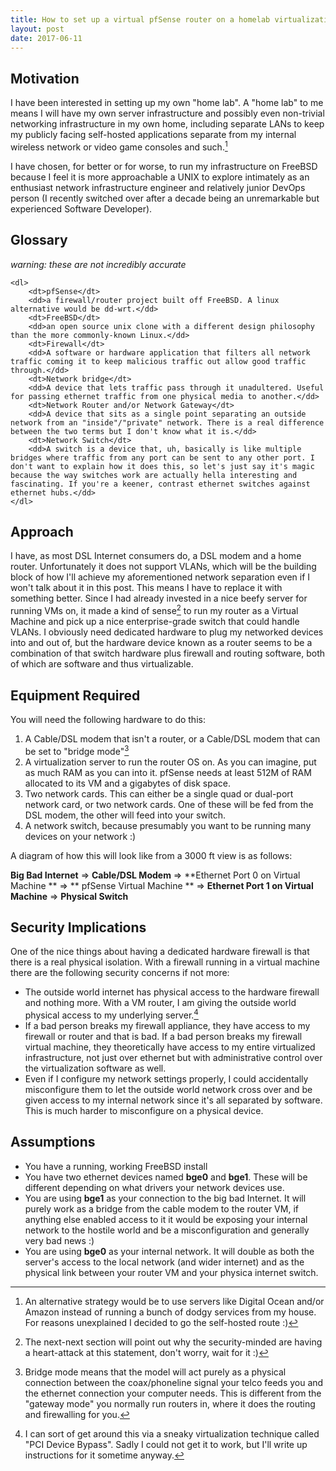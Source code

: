 ```yaml
---
title: How to set up a virtual pfSense router on a homelab virtualization server running FreeBSD and Bhyve
layout: post
date: 2017-06-11
---
```


Motivation
-
I have been interested in setting up my own "home lab". A "home lab" to me means I will have my own server infrastructure and possibly even non-trivial networking infrastructure in my own home, including separate LANs to keep my publicly facing self-hosted applications separate from my internal wireless network or video game consoles and such.[^1]

I have chosen, for better or for worse, to run my infrastructure on FreeBSD because I feel it is more approachable a UNIX to explore intimately as an enthusiast network infrastructure engineer and relatively junior DevOps person (I recently switched over after a decade being an unremarkable but experienced Software Developer).

Glossary
-
*warning: these are not incredibly accurate*

```
<dl>
	<dt>pfSense</dt>
	<dd>a firewall/router project built off FreeBSD. A linux alternative would be dd-wrt.</dd>
	<dt>FreeBSD</dt>
	<dd>an open source unix clone with a different design philosophy than the more commonly-known Linux.</dd>
	<dt>Firewall</dt>
	<dd>A software or hardware application that filters all network traffic coming it to keep malicious traffic out allow good traffic through.</dd>
	<dt>Network bridge</dt>
	<dd>A device that lets traffic pass through it unadultered. Useful for passing ethernet traffic from one physical media to another.</dd>
	<dt>Network Router and/or Network Gateway</dt>
	<dd>A device that sits as a single point separating an outside network from an "inside"/"private" network. There is a real difference between the two terms but I don't know what it is.</dd>
	<dt>Network Switch</dt>
	<dd>A switch is a device that, uh, basically is like multiple bridges where traffic from any port can be sent to any other port. I don't want to explain how it does this, so let's just say it's magic because the way switches work are actually hella interesting and fascinating. If you're a keener, contrast ethernet switches against ethernet hubs.</dd>
</dl>
```

Approach
-

I have, as most DSL Internet consumers do, a DSL modem and a home router. Unfortunately it does not support VLANs, which will be the building block of how I'll achieve my aforementioned network separation even if I won't talk about it in this post. This means I have to replace it with something better. Since I had already invested in a nice beefy server for running VMs on, it made a kind of sense[^2] to run my router as a Virtual Machine and pick up a nice enterprise-grade switch that could handle VLANs. I obviously need dedicated hardware to plug my networked devices into and out of, but the hardware device known as a router seems to be a combination of that switch hardware plus firewall and routing software, both of which are software and thus virtualizable.

Equipment Required
-

You will need the following hardware to do this:

1. A Cable/DSL modem that isn't a router, or a Cable/DSL modem that can be set to "bridge mode"[^3]
2. A virtualization server to run the router OS on. As you can imagine, put as much RAM as you can into it. pfSense needs at least 512M of RAM allocated to its VM and a gigabytes of disk space.
3. Two network cards. This can either be a single quad or dual-port network card, or two network cards. One of these will be fed from the DSL modem, the other will feed into your switch.
4. A network switch, because presumably you want to be running many devices on your network :)

A diagram of how this will look like from a 3000 ft view is as follows:

**Big Bad Internet** => **Cable/DSL Modem** => **Ethernet Port 0 on Virtual Machine ** => ** pfSense Virtual Machine ** => **Ethernet Port 1 on Virtual Machine** => **Physical Switch**

Security Implications
-

One of the nice things about having a dedicated hardware firewall is that there is a real physical isolation. With a firewall running in a virtual machine there are the following security concerns if not more:

* The outside world internet has physical access to the hardware firewall and nothing more. With a VM router, I am giving the outside world physical access to my underlying server.[^4]
* If a bad person breaks my firewall appliance, they have access to my firewall or router and that is bad. If a bad person breaks my firewall virtual machine, they theoretically have access to my entire virtualized infrastructure, not just over ethernet but with administrative control over the virtualization software as well.
* Even if I configure my network settings properly, I could accidentally misconfigure them to let the outside world network cross over and be given access to my internal network since it's all separated by software. This is much harder to misconfigure on a physical device.

Assumptions
-

* You have a running, working FreeBSD install
* You have two ethernet devices named **bge0** and **bge1**. These will be different depending on what drivers your network devices use.
* You are using **bge1** as your connection to the big bad Internet. It will purely work as a bridge from the cable modem to the router VM, if anything else enabled access to it it would be exposing your internal network to the hostile world and be a misconfiguration and generally very bad news :)
* You are using **bge0** as your internal network. It will double as both the server's access to the local network (and wider internet) and as the physical link between your router VM and your physica internet switch.


[^1]: An alternative strategy would be to use servers like Digital Ocean and/or Amazon instead of running a bunch of dodgy services from my house. For reasons unexplained I decided to go the self-hosted route :)

[^2]: The next-next section will point out why the security-minded are having a heart-attack at this statement, don't worry, wait for it :)

[^3]: Bridge mode means that the model will act purely as a physical connection between the coax/phoneline signal your telco feeds you and the ethernet connection your computer needs. This is different from the "gateway mode" you normally run routers in, where it does the routing and firewalling for you.

[^4]: I can sort of get around this via a sneaky virtualization technique called "PCI Device Bypass". Sadly I could not get it to work, but I'll write up instructions for it sometime anyway.
